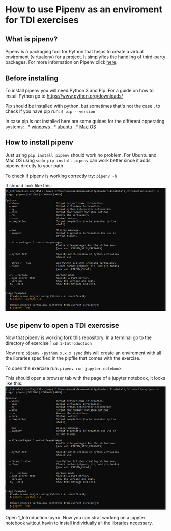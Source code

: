 # How to use Pipenv as an enviroment for TDI exercises

## What is pipenv?

Pipenv is a packaging tool for Python that helps to create a virtual enviroment (virtualenv) for a project. It simplyfies the handling of third-party packages.
For more information on Pipenv click [here](https://realpython.com/pipenv-guide/#:~:text=Pipenv%20is%20a%20packaging%20tool,a%20single%20command%20line%20tool=).

## Before installing

To install pipenv you will need Python 3 and Pip.
For a guide on how to install Python go to https://www.python.org/downloads/

Pip should be installed with python, but sometimes that's not the case , to check if you have pip run:
`$ pip --version`

In case pip is not installed here are some guides for the different opperating systems:
..* [windows](https://phoenixnap.com/kb/install-pip-windows)
..* [ubuntu](https://linuxize.com/post/how-to-install-pip-on-ubuntu-20.04/)
..* [Mac OS](https://sourabhbajaj.com/mac-setup/Python/pip.html)

## How to install pipenv

Just using
`pip install pipenv` should work no problem.
For Ubuntu and Mac OS using
`sudo pip install pipenv` can work better since it adds pipenv directly to your path

To check if pipenv is working correctly try:
`pipenv -h`

It should look like this:
![](Captura1.PNG)

## Use pipenv to open a TDI exercsise

Now that pipenv is working fork this repository.
In a terminal go to the directory of exercise 1
`cd 1-Introduction`

Now run:
`pipenv -python x.x.x sync` this will create an enviroment with all the libraries specified in the pipfile that comes with the exercise.

To open the exercise run:
`pipenv run jupyter notebook`

This should open a browser tab with the page of a jupyter notebook, it looks like this:
![](Captura1.PNG)

Open 1_Introduction.ipynb.
Now you can strat working on a jupyter notebook witjout havin to install individually all the libraries necessary.
